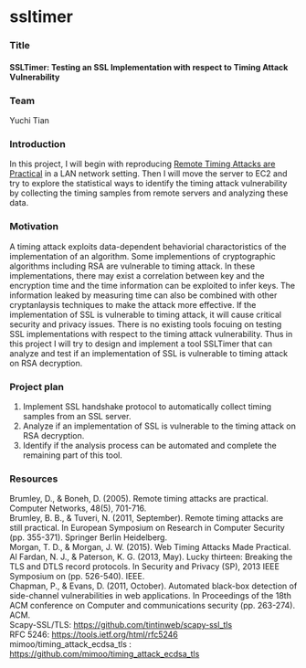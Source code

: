# ssltimer

### Title
#### SSLTimer: Testing an SSL Implementation with respect to Timing Attack Vulnerability

### Team
Yuchi Tian  

### Introduction
In this project, I will begin with reproducing [Remote Timing Attacks are Practical](https://crypto.stanford.edu/~dabo/papers/ssl-timing.pdf) in a LAN network setting. Then I will move the server to EC2 and try to explore the statistical ways to identify the timing attack vulnerability by collecting the timing samples from remote servers and analyzing these data.

### Motivation
A timing attack exploits data-dependent behaviorial charactoristics of the implementation of an algorithm. Some implementions of cryptographic algorithms including RSA are vulnerable to timing attack. In these implementations, there may exist a correlation between key and the encryption time and the time information can be exploited to infer keys. The information leaked by measuring time can also be combined with other cryptanlaysis techniques to make the attack more effective. If the implementation of SSL is vulnerable to timing attack, it will cause critical security and privacy issues. There is no existing tools focuing on testing SSL implementations with respect to the timing attack vulnerability. Thus in this project I will try to design and implement a tool SSLTimer that can analyze and test if an implementation of SSL is vulnerable to timing attack on RSA decryption.   
  

### Project plan
1. Implement SSL handshake protocol to automatically collect timing samples from an SSL server.  
2. Analyze if an implementation of SSL is vulnerable to the timing attack on RSA decryption.
3. Identify if the analysis process can be automated and complete the remaining part of this tool.  

### Resources
Brumley, D., & Boneh, D. (2005). Remote timing attacks are practical. Computer Networks, 48(5), 701-716.  
Brumley, B. B., & Tuveri, N. (2011, September). Remote timing attacks are still practical. In European Symposium on Research in Computer Security (pp. 355-371). Springer Berlin Heidelberg.  
Morgan, T. D., & Morgan, J. W. (2015). Web Timing Attacks Made Practical.  
Al Fardan, N. J., & Paterson, K. G. (2013, May). Lucky thirteen: Breaking the TLS and DTLS record protocols. In Security and Privacy (SP), 2013 IEEE Symposium on (pp. 526-540). IEEE.  
Chapman, P., & Evans, D. (2011, October). Automated black-box detection of side-channel vulnerabilities in web applications. In Proceedings of the 18th ACM conference on Computer and communications security (pp. 263-274). ACM.  
Scapy-SSL/TLS: https://github.com/tintinweb/scapy-ssl_tls  
RFC 5246: https://tools.ietf.org/html/rfc5246  
mimoo/timing_attack_ecdsa_tls : https://github.com/mimoo/timing_attack_ecdsa_tls  
